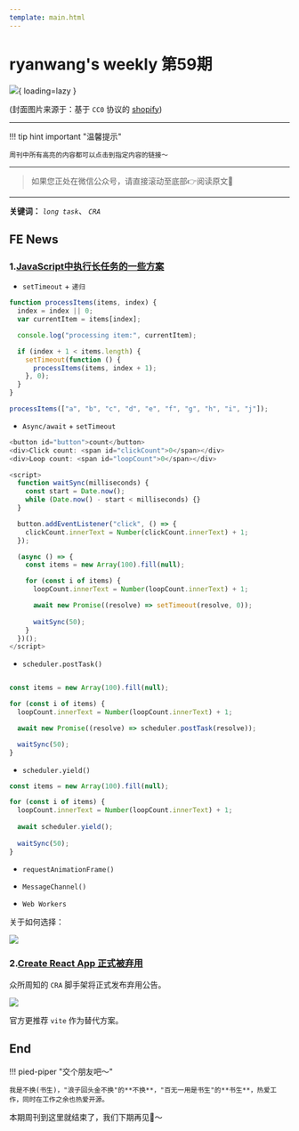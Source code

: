 ```yaml
---
template: main.html
---
```


# ryanwang's weekly 第59期

![](https://to-out-use.oss-cn-hangzhou.aliyuncs.com/source/yq6uiV.png?x-oss-process=image/auto-orient,1/interlace,1/quality,q_30/format,webp){ loading=lazy }

(封面图片来源于：基于 `CC0` 协议的 [shopify](https://www.shopify.com/stock-photos/photos/dusty-rose))


------

!!! tip hint important "温馨提示"

    周刊中所有高亮的内容都可以点击到指定内容的链接～

---
> 如果您正处在微信公众号，请直接滚动至底部👉阅读原文🫶

---

**关键词：** *`long task`*、 *`CRA`*

## FE News

### 1.[JavaScript中执行长任务的一些方案](https://macarthur.me/posts/long-tasks/)

- `setTimeout` + `递归`
```javascript
function processItems(items, index) {
  index = index || 0;
  var currentItem = items[index];

  console.log("processing item:", currentItem);

  if (index + 1 < items.length) {
    setTimeout(function () {
      processItems(items, index + 1);
    }, 0);
  }
}

processItems(["a", "b", "c", "d", "e", "f", "g", "h", "i", "j"]);
```
- `Async/await` + `setTimeout`

```javascript
<button id="button">count</button>
<div>Click count: <span id="clickCount">0</span></div>
<div>Loop count: <span id="loopCount">0</span></div>

<script>
  function waitSync(milliseconds) {
    const start = Date.now();
    while (Date.now() - start < milliseconds) {}
  }

  button.addEventListener("click", () => {
    clickCount.innerText = Number(clickCount.innerText) + 1;
  });

  (async () => {
    const items = new Array(100).fill(null);

    for (const i of items) {
      loopCount.innerText = Number(loopCount.innerText) + 1;

      await new Promise((resolve) => setTimeout(resolve, 0));
          
      waitSync(50);
    }
  })();
</script>

```

- `scheduler.postTask()`

```javascript

const items = new Array(100).fill(null);

for (const i of items) {
  loopCount.innerText = Number(loopCount.innerText) + 1;

  await new Promise((resolve) => scheduler.postTask(resolve));

  waitSync(50);
}

```

- `scheduler.yield()`

```javascript
const items = new Array(100).fill(null);

for (const i of items) {
  loopCount.innerText = Number(loopCount.innerText) + 1;
  
  await scheduler.yield();
  
  waitSync(50);
}

```

- `requestAnimationFrame()`

- `MessageChannel()`
- `Web Workers`

关于如何选择：

![](https://to-out-use.oss-cn-hangzhou.aliyuncs.com/source/vEKHtJ.png)

### 2.[Create React App 正式被弃用](https://github.com/facebook/create-react-app/issues/17004)

众所周知的 `CRA` 脚手架将正式发布弃用公告。

![](https://to-out-use.oss-cn-hangzhou.aliyuncs.com/source/iKH4zC.png)

官方更推荐 `vite` 作为替代方案。

## End

!!! pied-piper "交个朋友吧～"

    我是不换(书生)，"浪子回头金不换"的**不换**，"百无一用是书生"的**书生**，热爱工作，同时在工作之余也热爱开源。

本期周刊到这里就结束了，我们下期再见👋～
